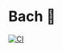 # Bach 🌳

[![CI](https://github.com/wookay/Bach.jl/actions/workflows/actions.yml/badge.svg)](https://github.com/wookay/Bach.jl/actions/workflows/actions.yml)
